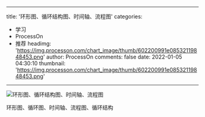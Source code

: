 
---
title: '环形图、循环结构图、时间轴、流程图'
categories: 
 - 学习
 - ProcessOn
 - 推荐
headimg: 'https://img.processon.com/chart_image/thumb/602200991e08532119848453.png'
author: ProcessOn
comments: false
date: 2022-01-05 04:30:10
thumbnail: 'https://img.processon.com/chart_image/thumb/602200991e08532119848453.png'
---

<div>   
<img class="thumb" alt="环形图、循环结构图、时间轴、流程图" src="https://img.processon.com/chart_image/thumb/602200991e08532119848453.png" referrerpolicy="no-referrer">
<p>环形图、循环图、时间轴、流程图、循环结构</p>  
</div>
            